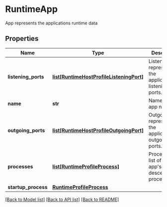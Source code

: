 # RuntimeApp

App represents the applications runtime data

## Properties
Name | Type | Description | Notes
------------ | ------------- | ------------- | -------------
**listening_ports** | [**list[RuntimeHostProfileListeningPort]**](RuntimeHostProfileListeningPort.md) | ListeningPorts represents the applications listening ports.  | [optional] 
**name** | **str** | Name is the app name.  | [optional] 
**outgoing_ports** | [**list[RuntimeHostProfileOutgoingPort]**](RuntimeHostProfileOutgoingPort.md) | OutgoingPorts represents the applications outgoing ports.  | [optional] 
**processes** | [**list[RuntimeProfileProcess]**](RuntimeProfileProcess.md) | Processes is a list of the app&#39;s descendant processes.  | [optional] 
**startup_process** | [**RuntimeProfileProcess**](RuntimeProfileProcess.md) |  | [optional] 

[[Back to Model list]](../README.md#documentation-for-models) [[Back to API list]](../README.md#documentation-for-api-endpoints) [[Back to README]](../README.md)


